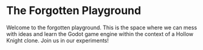 # The Forgotten Playground
Welcome to the forgotten playground. This is the space where we can mess with ideas and learn the Godot game engine within the context of a Hollow Knight clone. Join us in our experiments!
